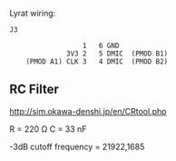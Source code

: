 Lyrat wiring:

```
J3

                  1   6 GND
              3V3 2   5 DMIC  (PMOD B1)
    (PMOD A1) CLK 3   4 DMIC  (PMOD B2)
```


## RC Filter

http://sim.okawa-denshi.jp/en/CRtool.php

R = 220 Ω
C =  33 nF

-3dB cutoff frequency = 21922,1685
